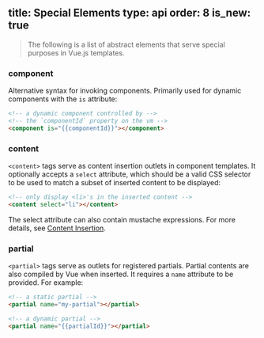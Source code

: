 title: Special Elements
type: api
order: 8
is_new: true
---

> The following is a list of abstract elements that serve special purposes in Vue.js templates.

### component

Alternative syntax for invoking components. Primarily used for dynamic components with the `is` attribute:

``` html
<!-- a dynamic component controlled by -->
<!-- the `componentId` property on the vm -->
<component is="{{componentId}}"></component>
```

### content

`<content>` tags serve as content insertion outlets in component templates. It optionally accepts a `select` attribute, which should be a valid CSS selector to be used to match a subset of inserted content to be displayed:

``` html
<!-- only display <li>'s in the inserted content -->
<content select="li"></content>
```

The select attribute can also contain mustache expressions. For more details, see [Content Insertion](/guide/components.html#Content_Insertion).

### partial

`<partial>` tags serve as outlets for registered partials. Partial contents are also compiled by Vue when inserted. It requires a `name` attribute to be provided. For example:

``` html
<!-- a static partial -->
<partial name="my-partial"></partial>

<!-- a dynamic partial -->
<partial name="{{partialId}}"></partial>
```

